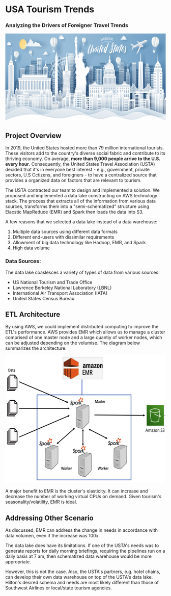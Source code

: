# USA Tourism Trends
### Analyzing the Drivers of Foreigner Travel Trends

<img src="https://github.com/Morgan-Sell/usa-tourism-etl/blob/main/img/main_tourism.jpeg" width="850" height="275">

## Project Overview

In 2019, the United States hosted more than 79 million international tourists. These visitors add to the country's diverse social fabric and contribute to its thriving economy. On average, **more than 9,000 people arrive to the U.S. every hour**. Consequently, the United States Travel Association (USTA) decided that it's in everyone best interest - e.g., government, private sectors, U.S Cctizens, and foreigners - to have a centralized source that provides a organized data on factors that are relevant to tourism.

The USTA contracted our team to design and implemented a solution. We proposed and implemented a data lake constructing on AWS technology stack. The process that extracts all of the information from various data sources, transforms them into a "semi-schematized" structure using Elacstic MapReduce (EMR) and Spark then loads the data into S3.

A few reasons that we selected a data lake instead of a data warehouse:
1. Multiple data sources using different data formats
2. Different end-users with dissimilar requirements
3. Allowment of big data technology like Hadoop, EMR, and Spark
4. High data volume


### Data Sources:

The data lake coaslesces a variety of types of data from various sources:
- US National Tourism and Trade Office 
- Lawrence Berkeley National Laboratory (LBNL)
- International Air Transport Association (IATA)
- United States Census Bureau


## ETL Architecture

By using AWS, we could implement distributed computing to improve the ETL's performance. AWS provides EMR which allows us to manage a cluster comprised of one master node and a large quantiy of worker nodes, which can be adjusted depending on the volumise. The diagram below summarizes the architecture.

<img src="https://github.com/Morgan-Sell/usa-tourism-etl/blob/main/img/aws_flow.jpg" width="600" height="400" class="center">

A major benefit to EMR is the cluster's elasticity. It can increase and decrease the number of working virtual CPUs on demand. Given tourism's seasonality/volatility, EMR is ideal.

## Addressing Other Scenario

As discussed, EMR can address the change in needs in accordance with data volumen, even if the increase was 100x. 

The data lake does have its limitations. If one of the USTA's needs was to generate reports for daily morning briefings, requiring the pipelines run on a daily basis at 7 am, then schematized data warehouse would be more appropriate.

However, this is not the case. Also, the USTA's partners, e.g. hotel chains, can develop their own data warehouse on top of the USTA's data lake. Hilton's desired schema and needs are most likely different than those of Southwest Airlines or local/state tourism agencies.